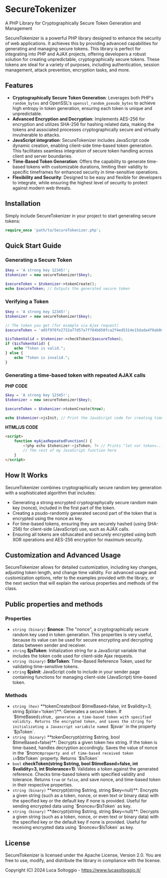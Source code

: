 # SecureTokenizer
A PHP Library for Cryptographically Secure Token Generation and Management

SecureTokenizer is a powerful PHP library designed to enhance the security of web applications. It achieves this by providing advanced capabilities for generating and managing secure tokens. This library is perfect for integrating into PHP and AJAX projects, offering developers a robust solution for creating unpredictable, cryptographically secure tokens. These tokens are ideal for a variety of purposes, including authentication, session management, attack prevention, encryption tasks, and more.

## Features

- **Cryptographically Secure Token Generation**: Leverages both PHP's `random_bytes` and OpenSSL's `openssl_random_pseudo_bytes` to achieve high entropy in token generation, ensuring each token is unique and unpredictable.
- **Advanced Encryption and Decryption**:  Implements AES-256 for encryption and utilizes SHA-256 for hashing related data, making the tokens and associated processes cryptographically secure and virtually invulnerable to attacks.
- **JavaScript integration**: SecureTokenizer includes JavaScript code dynamic creation, enabling client-side time-based token generation. This facilitates seamless integration of secure token handling across client and server boundaries.
- **Time-Based Token Generation**: Offers the capability to generate time-based tokens with customizable durations, limiting their validity to specific timeframes for enhanced security in time-sensitive operations.
- **Flexibility and Security**: Designed to be easy and flexible for developers to integrate, while ensuring the highest level of security to protect against modern web threats.

## Installation

Simply include SecureTokenizer in your project to start generating secure tokens:

```php
require_once 'path/to/SecureTokenizer.php';
```

## Quick Start Guide

### Generating a Secure Token
```php
$key = 'A strong key 12345!';
$tokenizer = new secureTokenizer($key);

$secureToken = $tokenizer->tokenCreate();
echo $secureToken; // Outputs the generated secure token
```

### Verifying a Token
```php
$key = 'A strong key 12345!';
$tokenizer = new secureTokenizer($key);

// The token you get (for example via Ajax request)
$secureToken = 'a05f970fe2732a77d57a7f784b050fca2f4ed5314e15dada4f0ab0dc24889318';

$isTokenValid = $tokenizer->checkToken($secureToken);
if ($isTokenValid) {
    echo "Token is valid.";
} else {
    echo "Token is invalid.";
}
```

### Generating a time-based token with repeated AJAX calls
**PHP CODE**
```php
$key = 'A strong key 12345!';
$tokenizer = new secureTokenizer($key);

$secureToken = $tokenizer->tokenCreate(true);

echo $tokenizer->jsInit; // Print the JavaScript code for creating time-based tokens
```
**HTML/JS CODE**
```html
<script>
    function myAjaxRepeatedFunction() {
        <?php echo $tokenizer->jsToken; ?> // Prints "let var token=.................;" - Code for generating JS time-based token
        // The rest of my JavaScript function here
    }
</script>
```

## How It Works
SecureTokenizer combines cryptographically secure random key generation with a sophisticated algorithm that includes:

- Generating a strong encrypted cryptographycally secure random main key (nonce), included in the first part of the token.
- Creating a psudo-randomly generated second part of the token that is encrypted using the nonce as key.
- For time-based tokens, ensuring they are securely hashed (using SHA-256) for client-side (JavaScript) use, such as AJAX calls.
- Ensuring all tokens are obfuscated and securely encrypted using both XOR operations and AES-256 encryption for maximum security.

## Customization and Advanced Usage
SecureTokenizer allows for detailed customization, including key changes, adjusting token length, and change time validity. For advanced usage and customization options, refer to the examples provided with the library, or the next section that will explain the various properties and methods of the class.

## Public properties and methods

### Properties

- `string (binary)` **$nonce**: The "nonce", a cryptographically secure random key used in token generation. This properties is very useful, because its value can be used for secure encrypting and decrypting datas between sender and receiver.
- `string` **$jsToken**: Initialization string for a JavaScript variable that includes the token code used for client-side Ajax requests.
- `string (binary)` **$tbrToken**: Time-Based Reference Token, used for validating time-sensitive tokens.
- `string` **$jsInit**: JavaScript code to include in your sender page containing functions for managing client-side (JavaScript) time-based token.

### Methods

- `string (hex)` **tokenCreate(bool $timeBased=false, int $validity=3, string $jsVar='token')**: Generates a secure token. If `$timeBased` is `true`, generates a time-based token with specified validity. Returns the encrypted token, and saves the string for initializating a Javascript variabile named `$jsvar` in the property `$jsToken`.
- `string (binary)` **tokenDecrypt(string $string, bool $timeBased=false)**: Decrypts a given token hex string. If the token is time-based, handles decryption accordingly. Saves the value of nonce in the `$nonce` property and of time-based received token in `$tbrToken` property. Returns `$lsToken`
- `bool` **checkToken(string $string, bool $timeBased=false, int $validity=3, int $tolerance=1)**: Validates a token against the generated reference. Checks time-based tokens with specified validity and tolerance. Returns `true` or `false`, and save nonce, and time-based token in their respective properties.
- `string (binary)` **encrypt(string $string, string $key=null)**: Encrypts a given string (such as a token, nonce, or even text or binary data) with the specified key or the default key if none is provided. Useful for sending encrypted data using `$nonce` or `$lsToken` as key.
- `string (binary)` **decrypt(string $string, string $key=null)**: Decrypts a given string (such as a token, nonce, or even text or binary data) with the specified key or the default key if none is provided. Useful for receiving encrypted data using `$nonce` or `$lsToken` as key.

## License
SecureTokenizer is licensed under the Apache License, Version 2.0. You are free to use, modify, and distribute the library in compliance with the license.

Copyright (C) 2024 Luca Soltoggio - https://www.lucasoltoggio.it/
